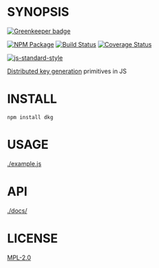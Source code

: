 # SYNOPSIS 

[![Greenkeeper badge](https://badges.greenkeeper.io/wanderer/dkg.svg)](https://greenkeeper.io/)

[![NPM Package](https://img.shields.io/npm/v/dkg.svg?style=flat-square)](https://www.npmjs.org/package/dkg)
[![Build Status](https://img.shields.io/travis/wanderer/dkg.svg?branch=master&style=flat-square)](https://travis-ci.org/wanderer/dkg)
[![Coverage Status](https://img.shields.io/coveralls/wanderer/dkg.svg?style=flat-square)](https://coveralls.io/r/wanderer/dkg)

[![js-standard-style](https://cdn.rawgit.com/feross/standard/master/badge.svg)](https://github.com/feross/standard)  

[Distributed key generation](https://en.wikipedia.org/wiki/Distributed_key_generation) primitives in JS

# INSTALL
`npm install dkg`

# USAGE
[./example.js](./example.js)

# API
[./docs/](./docs/index.md)

# LICENSE
[MPL-2.0](https://tldrlegal.com/license/mozilla-public-license-2.0-(mpl-2))
